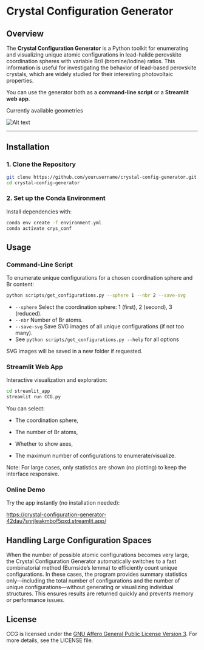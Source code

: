 # Crystal Configuration Generator

## Overview

The **Crystal Configuration Generator** is a Python toolkit for enumerating and visualizing unique atomic configurations in lead-halide perovskite coordination spheres with variable Br/I (bromine/iodine) ratios. This information is useful for investigating the behavior of lead-based perovskite crystals, which are widely studied for their interesting photovoltaic properties.

You can use the generator both as a **command-line script** or a **Streamlit web app**.

Currently available geometries

![Alt text](img/Coordination_soheres.svg)

---

## Installation

### 1. Clone the Repository
```bash
git clone https://github.com/yourusername/crystal-config-generator.git
cd crystal-config-generator
```

### 2. Set up the Conda Environment

Install dependencies with:

```bash
conda env create -f environment.yml
conda activate crys_conf
```
## Usage

### Command-Line Script

To enumerate unique configurations for a chosen coordination sphere and Br content:

```bash
python scripts/get_configurations.py --sphere 1 --nbr 2 --save-svg
```
- `--sphere` Select the coordination sphere: 1 (first), 2 (second), 3 (reduced).
- `--nbr`  Number of Br atoms.
- `--save-svg` Save SVG images of all unique configurations (if not too many).
- See `python scripts/get_configurations.py --help` for all options

SVG images will be saved in a new folder if requested.


### Streamlit Web App

Interactive visualization and exploration:

```bash
cd streamlit_app
streamlit run CCG.py
```
You can select:
- The coordination sphere,

- The number of Br atoms,

- Whether to show axes,

- The maximum number of configurations to enumerate/visualize.

Note: For large cases, only statistics are shown (no plotting) to keep the interface responsive.

### Online Demo

Try the app instantly (no installation needed):

https://crystal-configuration-generator-42dau7snrjleakmbof5pxd.streamlit.app/

## Handling Large Configuration Spaces

When the number of possible atomic configurations becomes very large, the Crystal Configuration Generator automatically switches to a fast combinatorial method (Burnside’s lemma) to efficiently count unique configurations. In these cases, the program provides summary statistics only—including the total number of configurations and the number of unique configurations—without generating or visualizing individual structures. This ensures results are returned quickly and prevents memory or performance issues.

## License

CCG is licensed under the [GNU Affero General Public License Version 3](https://www.gnu.org/licenses/agpl-3.0.html). For more details, see the LICENSE file.